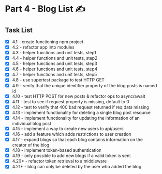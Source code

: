 # Part 4 - Blog List ✍

## Task List

- [x] 4.1 - create functioning npm project
- [x] 4.2 - refactor app into modules
- [x] 4.3 - helper functions and unit tests, step1
- [x] 4.4 - helper functions and unit tests, step2
- [x] 4.5 - helper functions and unit tests, step3
- [x] 4.6 - helper functions and unit tests, step4
- [x] 4.7 - helper functions and unit tests, step5
- [x] 4.8 - use supertest package to test HTTP GET
- [x] 4.9 - verify that the unique identifier property of the blog posts is named id
- [x] 4.10 - test HTTP POST for new posts & refactor ops to async/await
- [x] 4.11 - test to see if request property is missing, default to 0
- [x] 4.12 - test to verify that 400 bad request returned if req data missing
- [x] 4.13 - implement functionality for deleting a single blog post resource
- [x] 4.14 - implement functionality for updating the information of an individual blog post
- [x] 4.15 - implement a way to create new users to api/users
- [x] 4.16 - add a feature which adds restrictions to user creation
- [x] 4.17 - expand blogs so that each blog contains information on the creator of the blog
- [x] 4.18 - implement token-based authentication
- [x] 4.19 - only possible to add new blogs if a valid token is sent
- [x] 4.20\* - refactor token retrieval to a middleware
- [x] 4.21\* - blog can only be deleted by the user who added the blog
